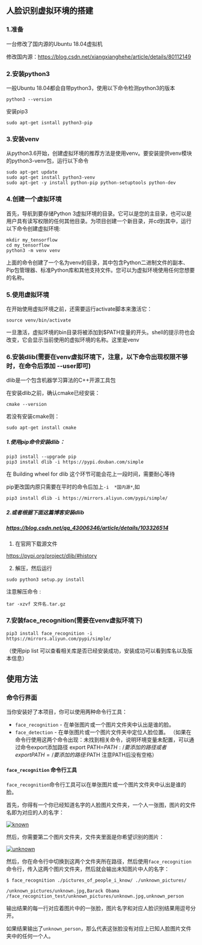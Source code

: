 ## 人脸识别虚拟环境的搭建

### 1.准备

一台修改了国内源的Ubuntu 18.04虚拟机

修改国内源：https://blog.csdn.net/xiangxianghehe/article/details/80112149

### 2.安装python3

一般Ubuntu 18.04都会自带python3，使用以下命令检测python3的版本

```shell
python3 --version
```

安装pip3

```shell
sudo apt-get isntall python3-pip
```

### 3.安装venv

从python3.6开始，创建虚拟环境的推荐方法是使用venv。要安装提供venv模块的python3-venv包，运行以下命令

```shell
sudo apt-get update
sudo apt-get install python3-venv
sudo apt-get -y install python-pip python-setuptools python-dev
```

### 4.创建一个虚拟环境

首先，导航到要存储Python 3虚拟环境的目录。它可以是您的主目录，也可以是用户具有读写权限的任何其他目录。为项目创建一个新目录，并cd到其中，运行以下命令创建虚拟环境:

```shell
mkdir my_tensorflow
cd my_tensorflow
python3 -m venv venv
```

上面的命令创建了一个名为venv的目录，其中包含Python二进制文件的副本、Pip包管理器、标准Python库和其他支持文件。您可以为虚拟环境使用任何您想要的名称。

### 5.使用虚拟环境

在开始使用虚拟环境之前，还需要运行activate脚本来激活它：

```shell
source venv/bin/activate
```

一旦激活，虚拟环境的bin目录将被添加到$PATH变量的开头。shell的提示符也会改变，它会显示当前使用的虚拟环境的名称。这里是venv

### 6.安装dlib(需要在venv虚拟环境下，注意，以下命令出现权限不够时，在命令后添加 --user即可)

dlib是一个包含机器学习算法的C++开源工具包

在安装dlib之前，确认cmake已经安装：

```shell
cmake --version
```

若没有安装cmake则：

```shell
sudo apt-get install cmake
```

##### 1.使用pip命令安装dlib：

```shell
pip3 install --upgrade pip
pip3 install dlib -i https://pypi.douban.com/simple
```

在 Building wheel for dlib 这个环节可能会花上一段时间，需要耐心等待

pip更改国内原只需要在平时的命令后加上`-i  *国内源*`,如

```shell
pip3 install dlib -i https://mirrors.aliyun.com/pypi/simple/
```


##### 2.或者根据下面这篇博客安装dlib

##### https://blog.csdn.net/qq_43006346/article/details/103326514

1) 在官网下载源文件

https://pypi.org/project/dlib/#history

2) 解压，然后运行

```shell
sudo python3 setup.py install
```

注意解压命令 :

```shell
tar -xzvf 文件名.tar.gz
```

### 7.安装face_recognition(需要在venv虚拟环境下)

```shell
pip3 install face_recognition -i https://mirrors.aliyun.com/pypi/simple/
```
（使用pip list 可以查看相关库是否已经安装成功，安装成功可以看到库名以及版本信息）
## 使用方法

### 命令行界面

当你安装好了本项目，你可以使用两种命令行工具：

- `face_recognition` - 在单张图片或一个图片文件夹中认出是谁的脸。
- `face_detection` - 在单张图片或一个图片文件夹中定位人脸位置。
（如果在命令行使用这两个命令出现：未找到相关命令，说明环境变量未配置，可以通过命令export添加路径
export PATH=$PATH:/要添加的路径
或者 
export PATH=/要添加的路径:$PATH
注意PATH后没有空格）
#### 

#### `face_recognition` 命令行工具

`face_recognition`命令行工具可以在单张图片或一个图片文件夹中认出是谁的脸。

首先，你得有一个你已经知道名字的人脸图片文件夹，一个人一张图，图片的文件名即为对应的人的名字：

[![known](https://cloud.githubusercontent.com/assets/896692/23582466/8324810e-00df-11e7-82cf-41515eba704d.png)](https://cloud.githubusercontent.com/assets/896692/23582466/8324810e-00df-11e7-82cf-41515eba704d.png)

然后，你需要第二个图片文件夹，文件夹里面是你希望识别的图片：

[![unknown](https://cloud.githubusercontent.com/assets/896692/23582465/81f422f8-00df-11e7-8b0d-75364f641f58.png)](https://cloud.githubusercontent.com/assets/896692/23582465/81f422f8-00df-11e7-8b0d-75364f641f58.png)

然后，你在命令行中切换到这两个文件夹所在路径，然后使用`face_recognition`命令行，传入这两个图片文件夹，然后就会输出未知图片中人的名字：

```shell
$ face_recognition ./pictures_of_people_i_know/ ./unknown_pictures/

/unknown_pictures/unknown.jpg,Barack Obama
/face_recognition_test/unknown_pictures/unknown.jpg,unknown_person
```

输出结果的每一行对应着图片中的一张脸，图片名字和对应人脸识别结果用逗号分开。

如果结果输出了`unknown_person`，那么代表这张脸没有对应上已知人脸图片文件夹中的任何一个人。

